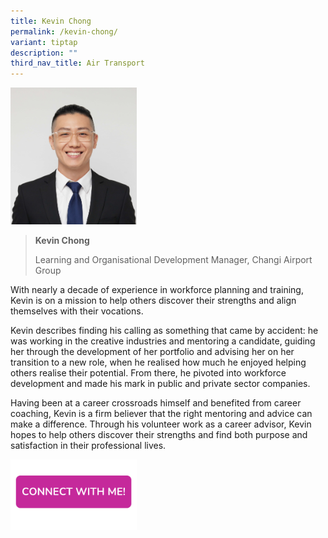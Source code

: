 ```yaml
---
title: Kevin Chong
permalink: /kevin-chong/
variant: tiptap
description: ""
third_nav_title: Air Transport
---
```

<p></p>
<div class="isomer-image-wrapper">
<img style="width: 40%;" height="auto" width="100%" alt="" src="/images/Profile Photos/Kevin_Chong_1_copy.jpg">
</div>
<blockquote>
<p></p>
<p><strong>Kevin Chong</strong>
</p>
<p>Learning and Organisational Development Manager, Changi Airport Group</p>
</blockquote>
<p>With nearly a decade of experience in workforce planning and training,
Kevin is on a mission to help others discover their strengths and align
themselves with their vocations.</p>
<p>Kevin describes finding his calling as something that came by accident:
he was working in the creative industries and mentoring a candidate, guiding
her through the development of her portfolio and advising her on her transition
to a new role, when he realised how much he enjoyed helping others realise
their potential. From there, he pivoted into workforce development and
made his mark in public and private sector companies.</p>
<p>Having been at a career crossroads himself and benefited from career coaching,
Kevin is a firm believer that the right mentoring and advice can make a
difference. Through his volunteer work as a career advisor, Kevin hopes
to help others discover their strengths and find both purpose and satisfaction
in their professional lives.</p>
<p></p><a class="isomer-image-wrapper" href="https://form.gov.sg/677f353c52fac86cdded3728"><img style="width: 40%;" height="auto" width="100%" alt="" src="/images/CONNECT_WITH_ME.png"></a>
<p></p>